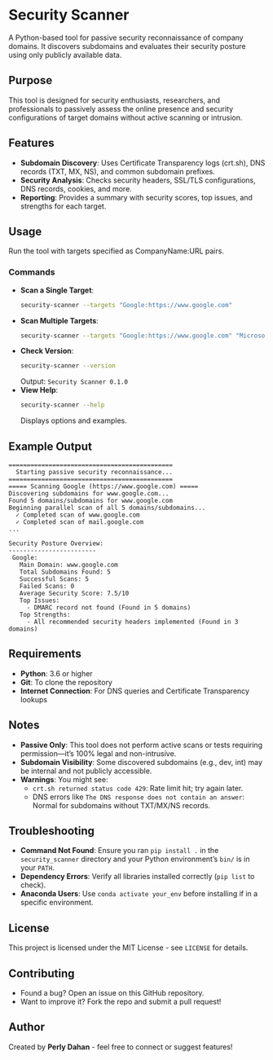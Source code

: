 # Security Scanner

A Python-based tool for passive security reconnaissance of company domains. It discovers subdomains and evaluates their security posture using only publicly available data.

## Purpose

This tool is designed for security enthusiasts, researchers, and professionals to passively assess the online presence and security configurations of target domains without active scanning or intrusion.

## Features

- **Subdomain Discovery**: Uses Certificate Transparency logs (crt.sh), DNS records (TXT, MX, NS), and common subdomain prefixes.
- **Security Analysis**: Checks security headers, SSL/TLS configurations, DNS records, cookies, and more.
- **Reporting**: Provides a summary with security scores, top issues, and strengths for each target.

## Usage

Run the tool with targets specified as CompanyName:URL pairs.

### Commands

- **Scan a Single Target**:
  ```bash
  security-scanner --targets "Google:https://www.google.com"
  ```
- **Scan Multiple Targets**:
  ```bash
  security-scanner --targets "Google:https://www.google.com" "Microsoft:https://www.microsoft.com"
  ```
- **Check Version**:
  ```bash
  security-scanner --version
  ```
  Output: `Security Scanner 0.1.0`
- **View Help**:
  ```bash
  security-scanner --help
  ```
  Displays options and examples.

## Example Output

```
=============================================
  Starting passive security reconnaissance...
=============================================
===== Scanning Google (https://www.google.com) =====
Discovering subdomains for www.google.com...
Found 5 domains/subdomains for www.google.com
Beginning parallel scan of all 5 domains/subdomains...
  ✓ Completed scan of www.google.com
  ✓ Completed scan of mail.google.com
...

Security Posture Overview:
------------------------
 Google:
   Main Domain: www.google.com
   Total Subdomains Found: 5
   Successful Scans: 5
   Failed Scans: 0
   Average Security Score: 7.5/10
   Top Issues:
     - DMARC record not found (Found in 5 domains)
   Top Strengths:
     - All recommended security headers implemented (Found in 3 domains)
```

## Requirements

- **Python**: 3.6 or higher
- **Git**: To clone the repository
- **Internet Connection**: For DNS queries and Certificate Transparency lookups

## Notes

- **Passive Only**: This tool does not perform active scans or tests requiring permission—it’s 100% legal and non-intrusive.
- **Subdomain Visibility**: Some discovered subdomains (e.g., dev, int) may be internal and not publicly accessible.
- **Warnings**: You might see:
  - `crt.sh returned status code 429`: Rate limit hit; try again later.
  - DNS errors like `The DNS response does not contain an answer`: Normal for subdomains without TXT/MX/NS records.

## Troubleshooting

- **Command Not Found**: Ensure you ran `pip install .` in the `security_scanner` directory and your Python environment’s `bin/` is in your `PATH`.
- **Dependency Errors**: Verify all libraries installed correctly (`pip list` to check).
- **Anaconda Users**: Use `conda activate your_env` before installing if in a specific environment.

## License

This project is licensed under the MIT License - see `LICENSE` for details.

## Contributing

- Found a bug? Open an issue on this GitHub repository.
- Want to improve it? Fork the repo and submit a pull request!

## Author

Created by **Perly Dahan** - feel free to connect or suggest features!

